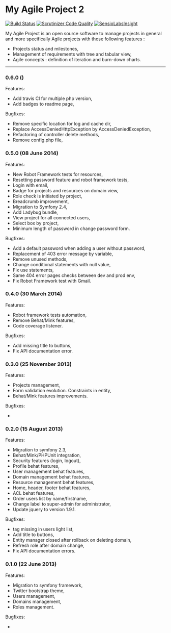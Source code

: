 My Agile Project 2
==============
[![Build Status](https://travis-ci.org/jfx/my-agile-project.svg?branch=develop)](https://travis-ci.org/jfx/my-agile-project)
[![Scrutinizer Code Quality](https://scrutinizer-ci.com/g/jfx/my-agile-project/badges/quality-score.png?b=develop)](https://scrutinizer-ci.com/g/jfx/my-agile-project/?branch=develop)
[![SensioLabsInsight](https://insight.sensiolabs.com/projects/16faa3bb-fc5c-4bdb-b185-c7867a7480a7/mini.png)](https://insight.sensiolabs.com/projects/16faa3bb-fc5c-4bdb-b185-c7867a7480a7)

My Agile Project is an open source software to manage projects in general and 
more specifically Agile projects with those following features :

* Projects status and milestones,
* Management of requirements with tree and tabular view,
* Agile concepts : definition of iteration and burn-down charts.

- - -
### 0.6.0 ()
Features:

  - Add travis CI for multiple php version,
  - Add badges to readme page,

Bugfixes:

  - Remove specific location for log and cache dir,
  - Replace AccessDeniedHttpException by AccessDeniedException,
  - Refactoring of controller delete methods,
  - Remove config.php file,


### 0.5.0 (08 June 2014)
Features:

  - New Robot Framework tests for resources,
  - Resetting password feature and robot framework tests,
  - Login with email,
  - Badge for projects and resources on domain view,
  - Role check is initiated by project,
  - Breadcrumb improvement,
  - Migration to Symfony 2.4, 
  - Add Ladybug bundle,
  - View project for all connected users,
  - Select box by project,
  - Minimum length of password in change password form. 

Bugfixes:

  - Add a default password when adding a user without password,
  - Replacement of 403 error message by variable,
  - Remove unused methods,
  - Change conditional statements with null value,
  - Fix use statements,
  - Same 404 error pages checks between dev and prod env,
  - Fix Robot Framework test with Gmail.


### 0.4.0 (30 March 2014)
Features:

  - Robot framework tests automation,
  - Remove Behat/Mink features,
  - Code coverage listener.

Bugfixes:

  - Add missing title to buttons,
  - Fix API documentation error.


### 0.3.0 (25 November 2013)
Features:

  - Projects management,
  - Form validation evolution. Constraints in entity,
  - Behat/Mink features improvements.

Bugfixes:

  - 


### 0.2.0 (15 August 2013)
Features:

  - Migration to symfony 2.3,
  - Behat/Mink/PHPUnit integration,
  - Security features (login, logout),
  - Profile behat features,
  - User management behat features,
  - Domain management behat features,
  - Resource management behat features,
  - Home, header, footer behat features,
  - ACL behat features,
  - Order users list by name/firstname,
  - Change label to super-admin for administrator,
  - Update jquery to version 1.9.1.

Bugfixes:

  - <tr> tag missing in users light list,
  - Add title to buttons,
  - Entity manager closed after rollback on deleting domain,
  - Refresh role after domain change,
  - Fix API documentation errors.


### 0.1.0 (22 June 2013)
Features:

  - Migration to symfony framework,
  - Twitter bootstrap theme,
  - Users management,
  - Domains management,
  - Roles management.

Bugfixes:

  - 